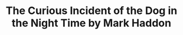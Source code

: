---
title: The Curious Incident of the Dog in the Night Time by Mark Haddon
categories: [Fiction Literature,Novel]
---